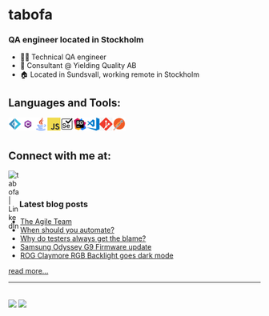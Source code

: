 # tabofa

### QA engineer located in Stockholm

- 👨‍💻 Technical QA engineer
- 🏢 Consultant @ Yielding Quality AB
- 🏠 Located in Sundsvall, working remote in Stockholm

## Languages and Tools:
<img src="https://github.com/Tabofa/tabofa/blob/master/media/fsharp-logo.png" width="26px" align="left" alt="F#" /> 
<img src="https://github.com/Tabofa/tabofa/blob/master/media/csharp-logo.png" width="26px" align="left" alt="C#" />
<img src="https://github.com/Tabofa/tabofa/blob/master/media/java-logo.png" width="26px" align="left" alt="Java" />
<img src="https://github.com/Tabofa/tabofa/blob/master/media/javascript-logo.png" width="26px" align="left" alt="JavaScript" />
<img src="https://github.com/Tabofa/tabofa/blob/master/media/selenium-logo.png" width="26px" align="left" alt="Selenium Webdriver" />
<img src="https://github.com/Tabofa/tabofa/blob/master/media/rider-logo.png" width="26px" align="left" alt="JetBrains Rider" />
<img src="https://github.com/Tabofa/tabofa/blob/master/media/vscode-logo.png" width="26px" align="left" alt="VS Code" />
<img src="https://github.com/Tabofa/tabofa/blob/master/media/git-logo.png" width="26px" align="left" alt="git" />
<img src="https://github.com/Tabofa/tabofa/blob/master/media/postman-logo.png" width="26px" align="left" alt="Postman" />

<br />
<br />

## Connect with me at:
[<img align="left" alt="tabofa | LinkedIn" width="22px" src="https://camo.githubusercontent.com/b65faae8871ebbdb99790f2644ea7f3c89800b0c/68747470733a2f2f63646e2e6a7364656c6976722e6e65742f6e706d2f73696d706c652d69636f6e734076332f69636f6e732f6c696e6b6564696e2e737667" data-canonical-src="https://cdn.jsdelivr.net/npm/simple-icons@v3/icons/linkedin.svg" style="max-width:100%;">][linkedin]

<br />
<br />

### Latest blog posts
<!-- BLOG-POST-LIST:START -->
- [The Agile Team](https://medium.com/codex/the-agile-team-9fec1d2365be?source=rss-199cdcf8f4c4------2)
- [When should you automate?](https://medium.com/codex/when-should-you-automate-686fc40d49d2?source=rss-199cdcf8f4c4------2)
- [Why do testers always get the blame?](https://medium.com/codex/why-do-testers-always-get-the-blame-af5ac3b67b8e?source=rss-199cdcf8f4c4------2)
- [Samsung Odyssey G9 Firmware update](https://tabofa.medium.com/samsung-odyssey-g9-firmware-update-9dd9c1df769b?source=rss-199cdcf8f4c4------2)
- [ROG Claymore RGB Backlight goes dark mode](https://tabofa.medium.com/rog-claymore-rgb-backlight-goes-dark-mode-bd09667a7188?source=rss-199cdcf8f4c4------2)
<!-- BLOG-POST-LIST:END -->
[read more...][medium]

---
<br />
<img align="center" src="https://github-readme-stats.vercel.app/api?username=tabofa&show_icons=true">
<img align="center" src="https://github-readme-stats.vercel.app/api/top-langs/?username=tabofa&layout=compact">

[linkedin]: https://www.linkedin.com/in/jonas-hall-ba8a6385/
[medium]: https://medium.com/@tabofa
